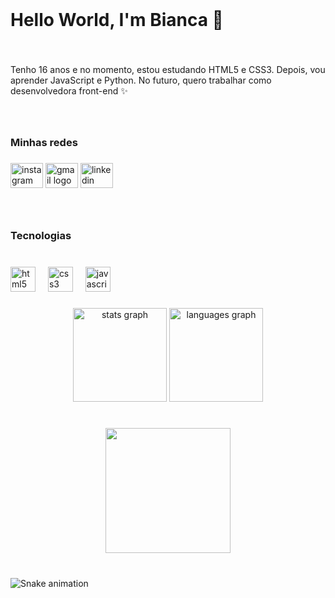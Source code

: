 <br clear="both">

<h1 align="left">Hello World, I'm Bianca  👋</h1>

###

<br clear="both">

<p align="left">Tenho 16 anos e no momento, estou estudando HTML5 e CSS3. Depois, vou aprender JavaScript e Python. No futuro, quero trabalhar como desenvolvedora front-end ✨</p>

###

<br clear="both">

<h3 align="left">Minhas redes</h3>

###

<div align="left">
  <img src="https://raw.githubusercontent.com/maurodesouza/profile-readme-generator/master/src/assets/icons/social/instagram/default.svg" width="52" height="40" alt="instagram logo"  />
  <img src="https://raw.githubusercontent.com/maurodesouza/profile-readme-generator/master/src/assets/icons/social/gmail/default.svg" width="52" height="40" alt="gmail logo"  />
  <img src="https://raw.githubusercontent.com/maurodesouza/profile-readme-generator/master/src/assets/icons/social/linkedin/default.svg" width="52" height="40" alt="linkedin logo"  />
</div>

###

<br clear="both">

<h3 align="left">Tecnologias</h3>

###

<br clear="both">

<div align="left">
  <img src="https://cdn.jsdelivr.net/gh/devicons/devicon/icons/html5/html5-original.svg" height="40" alt="html5 logo"  />
  <img width="12" />
  <img src="https://cdn.jsdelivr.net/gh/devicons/devicon/icons/css3/css3-original.svg" height="40" alt="css3 logo"  />
  <img width="12" />
  <img src="https://cdn.simpleicons.org/javascript/F7DF1E" height="40" alt="javascript logo"  />
</div>

###

<div align="center">
  <img src="https://github-readme-stats.vercel.app/api?username=BiiancaKap&hide_title=false&hide_rank=false&show_icons=true&include_all_commits=true&count_private=true&disable_animations=false&theme=dracula&locale=en&hide_border=false&order=1" height="150" alt="stats graph"  />
  <img src="https://github-readme-stats.vercel.app/api/top-langs?username=BiiancaKap&locale=pt-br&hide_title=false&layout=compact&card_width=320&langs_count=5&theme=dracula&hide_border=false&order=2" height="150" alt="languages graph"  />
</div>

###

<br clear="both">

<div align="center">
  <img height="200" src="https://api5.iloveimg.com/v1/download/7y69n3n3czf37hht96wj5v6zm1f704fy0jbhw9mAhjAp50dpmAjqxr10yhxgjkpdc7zfl28649srl1pgypn2qsvyrtk13gjjndfs23rs2526kmmxg8ztvAr3ttddf0nxhbfqzq40gh1b5hwx8gfp8c73q074jmy1fct4hy2tvfk2zfkfq91q"  />
</div>

###

<br clear="both">

<img src="https://raw.githubusercontent.com/BiiancaKap/BiiancaKap/output/snake.svg" alt="Snake animation" />

###
